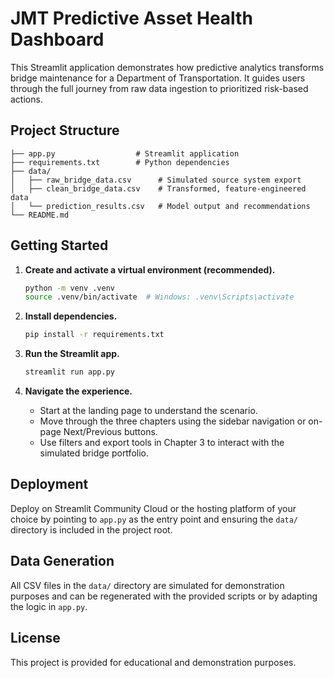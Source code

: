 # JMT Predictive Asset Health Dashboard

This Streamlit application demonstrates how predictive analytics transforms bridge maintenance for a Department of Transportation. It guides users through the full journey from raw data ingestion to prioritized risk-based actions.

## Project Structure

```
├── app.py                  # Streamlit application
├── requirements.txt        # Python dependencies
├── data/
│   ├── raw_bridge_data.csv      # Simulated source system export
│   ├── clean_bridge_data.csv    # Transformed, feature-engineered data
│   └── prediction_results.csv   # Model output and recommendations
└── README.md
```

## Getting Started

1. **Create and activate a virtual environment (recommended).**
   ```bash
   python -m venv .venv
   source .venv/bin/activate  # Windows: .venv\Scripts\activate
   ```

2. **Install dependencies.**
   ```bash
   pip install -r requirements.txt
   ```

3. **Run the Streamlit app.**
   ```bash
   streamlit run app.py
   ```

4. **Navigate the experience.**
   - Start at the landing page to understand the scenario.
   - Move through the three chapters using the sidebar navigation or on-page Next/Previous buttons.
   - Use filters and export tools in Chapter 3 to interact with the simulated bridge portfolio.

## Deployment

Deploy on Streamlit Community Cloud or the hosting platform of your choice by pointing to `app.py` as the entry point and ensuring the `data/` directory is included in the project root.

## Data Generation

All CSV files in the `data/` directory are simulated for demonstration purposes and can be regenerated with the provided scripts or by adapting the logic in `app.py`.

## License

This project is provided for educational and demonstration purposes.
